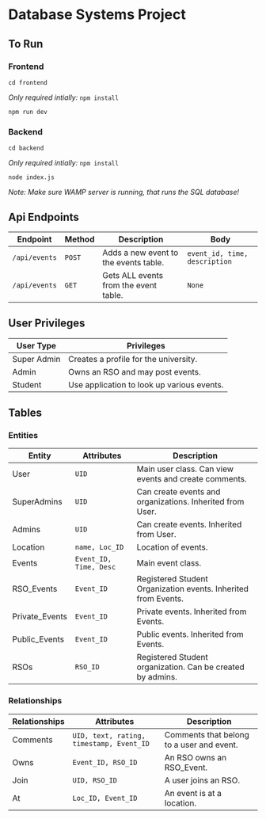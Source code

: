 # Database Systems Project

## To Run

### Frontend

`cd frontend`

_Only required intially:_
`npm install`

`npm run dev`

### Backend

`cd backend`

_Only required intially:_
`npm install`

`node index.js`

_Note: Make sure WAMP server is running, that runs the SQL database!_

## Api Endpoints

| Endpoint      | Method | Description                           | Body                          |
| ------------- | ------ | ------------------------------------- | ----------------------------- |
| `/api/events` | `POST` | Adds a new event to the events table. | `event_id, time, description` |
| `/api/events` | `GET`  | Gets ALL events from the event table. | `None`                        |

## User Privileges

| User Type   | Privileges                                 |
| ----------- | ------------------------------------------ |
| Super Admin | Creates a profile for the university.      |
| Admin       | Owns an RSO and may post events.           |
| Student     | Use application to look up various events. |

## Tables

### Entities

| Entity         | Attributes             | Description                                                    |
| -------------- | ---------------------- | -------------------------------------------------------------- |
| User           | `UID`                  | Main user class. Can view events and create comments.          |
| SuperAdmins    | `UID`                  | Can create events and organizations. Inherited from User.      |
| Admins         | `UID`                  | Can create events. Inherited from User.                        |
| Location       | `name, Loc_ID`         | Location of events.                                            |
| Events         | `Event_ID, Time, Desc` | Main event class.                                              |
| RSO_Events     | `Event_ID`             | Registered Student Organization events. Inherited from Events. |
| Private_Events | `Event_ID`             | Private events. Inherited from Events.                         |
| Public_Events  | `Event_ID`             | Public events. Inherited from Events.                          |
| RSOs           | `RSO_ID`               | Registered Student organization. Can be created by admins.     |

### Relationships

| Relationships | Attributes                               | Description                               |
| ------------- | ---------------------------------------- | ----------------------------------------- |
| Comments      | `UID, text, rating, timestamp, Event_ID` | Comments that belong to a user and event. |
| Owns          | `Event_ID, RSO_ID`                       | An RSO owns an RSO_Event.                 |
| Join          | `UID, RSO_ID`                            | A user joins an RSO.                      |
| At            | `Loc_ID, Event_ID`                       | An event is at a location.                |
